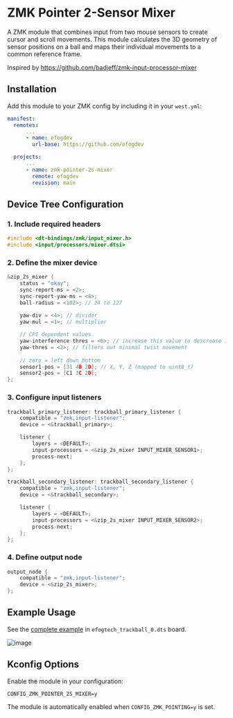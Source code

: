 # ZMK Pointer 2-Sensor Mixer

A ZMK module that combines input from two mouse sensors to create cursor and scroll movements. This module calculates
the 3D geometry of sensor positions on a ball and maps their individual movements to a common reference frame.

Inspired by https://github.com/badjeff/zmk-input-processor-mixer

## Installation

Add this module to your ZMK config by including it in your `west.yml`:

```yaml
manifest:
  remotes:
      ...
      - name: efogdev
        url-base: https://github.com/efogdev

  projects:
      ...
      - name: zmk-pointer-2s-mixer
        remote: efogdev
        revision: main
```

## Device Tree Configuration

### 1. Include required headers

```c
#include <dt-bindings/zmk/input_mixer.h>
#include <input/processors/mixer.dtsi>
```

### 2. Define the mixer device

```c
&zip_2s_mixer {
    status = "okay";
    sync-report-ms = <2>;
    sync-report-yaw-ms = <8>;
    ball-radius = <102>; // 24 to 127
    
    yaw-div = <4>; // divider
    yaw-mul = <1>; // multiplier

    // CPI dependent values
    yaw-interference-thres = <6>; // increase this value to descrease interference 
    yaw-thres = <2>; // filters out minimal twist movement 
    
    // zero = left down bottom
    sensor1-pos = [31 4B 2D]; // X, Y, Z (mapped to uint8_t)
    sensor2-pos = [C1 3C 2D];
};
```

### 3. Configure input listeners

```c
trackball_primary_listener: trackball_primary_listener {
    compatible = "zmk,input-listener";
    device = <&trackball_primary>;

    listener {
        layers = <DEFAULT>;
        input-processors = <&zip_2s_mixer INPUT_MIXER_SENSOR1>;
        process-next;
    };
};

trackball_secondary_listener: trackball_secondary_listener {
    compatible = "zmk,input-listener";
    device = <&trackball_secondary>;

    listener {
        layers = <DEFAULT>;
        input-processors = <&zip_2s_mixer INPUT_MIXER_SENSOR2>;
        process-next;
    };
};
```

### 4. Define output node

```c
output_node {
    compatible = "zmk,input-listener";
    device = <&zip_2s_mixer>;
};
```

## Example Usage

See the [complete example](https://github.com/efogdev/trackball-zmk-config) in `efogtech_trackball_0.dts` board.

![image](https://github.com/user-attachments/assets/86a2420e-6595-49a2-b843-836f6a7a4053)

## Kconfig Options

Enable the module in your configuration:

```
CONFIG_ZMK_POINTER_2S_MIXER=y
```

The module is automatically enabled when `CONFIG_ZMK_POINTING=y` is set.
